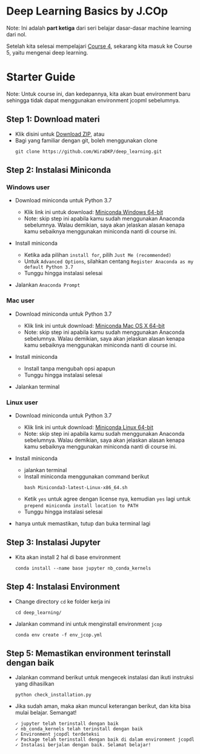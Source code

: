 # Deep Learning Basics by J.COp
Note: Ini adalah **part ketiga** dari seri belajar dasar-dasar machine learning dari nol.

Setelah kita selesai mempelajari [Course 4](https://www.github.com/wiradkp/unstructured_data), sekarang kita masuk ke Course 5, yaitu mengenai deep learning.

# Starter Guide
Note: Untuk course ini, dan kedepannya, kita akan buat environment baru sehingga tidak dapat menggunakan environment jcopml sebelumnya.

## Step 1: Download materi
- Klik disini untuk [Download ZIP](https://codeload.github.com/WiraDKP/deep_learning/zip/master), atau
- Bagi yang familiar dengan git, boleh menggunakan clone
    ```
    git clone https://github.com/WiraDKP/deep_learning.git
    ```

## Step 2: Instalasi Miniconda
### **Windows user**
- Download miniconda untuk Python 3.7
    - Klik link ini untuk download: [Miniconda Windows 64-bit](https://repo.anaconda.com/miniconda/Miniconda3-latest-Windows-x86_64.exe)
    - Note: skip step ini apabila kamu sudah menggunakan Anaconda sebelumnya. Walau demikian, saya akan jelaskan alasan kenapa kamu sebaiknya menggunakan miniconda nanti di course ini.

- Install miniconda
    - Ketika ada pilihan `install for`, pilih `Just Me (recommended)`
    - Untuk `Advanced Options`, silahkan centang `Register Anaconda as my default Python 3.7`
    - Tunggu hingga instalasi selesai

- Jalankan `Anaconda Prompt`

### **Mac user**
- Download miniconda untuk Python 3.7
    - Klik link ini untuk download: [Miniconda Mac OS X 64-bit](https://repo.anaconda.com/miniconda/Miniconda3-latest-MacOSX-x86_64.pkg)
    - Note: skip step ini apabila kamu sudah menggunakan Anaconda sebelumnya. Walau demikian, saya akan jelaskan alasan kenapa kamu sebaiknya menggunakan miniconda nanti di course ini.

- Install miniconda
    - Install tanpa mengubah opsi apapun
    - Tunggu hingga instalasi selesai

- Jalankan terminal

### **Linux user**
- Download miniconda untuk Python 3.7
    - Klik link ini untuk download: [Miniconda Linux 64-bit](https://repo.anaconda.com/miniconda/Miniconda3-latest-Linux-x86_64.sh)
    - Note: skip step ini apabila kamu sudah menggunakan Anaconda sebelumnya. Walau demikian, saya akan jelaskan alasan kenapa kamu sebaiknya menggunakan miniconda nanti di course ini.
    
- Install miniconda
    - jalankan terminal
    - Install miniconda menggunakan command berikut
        ```
        bash Miniconda3-latest-Linux-x86_64.sh
        ```
    - Ketik `yes` untuk agree dengan license nya, kemudian `yes` lagi untuk `prepend miniconda install location to PATH`
    - Tunggu hingga instalasi selesai
    
- hanya untuk memastikan, tutup dan buka terminal lagi

## Step 3: Instalasi Jupyter 
- Kita akan install 2 hal di base environment
    ```
    conda install --name base jupyter nb_conda_kernels
    ```

## Step 4: Instalasi Environment
- Change directory `cd` ke folder kerja ini
    ```
    cd deep_learning/
    ```
- Jalankan command ini untuk menginstall environment `jcop`
    ```
    conda env create -f env_jcop.yml
    ```

## Step 5: Memastikan environment terinstall dengan baik
- Jalankan command berikut untuk mengecek instalasi dan ikuti instruksi yang dihasilkan
    ```
    python check_installation.py
    ```
- Jika sudah aman, maka akan muncul keterangan berikut, dan kita bisa mulai belajar. Semangat!
    ```
    ✓ jupyter telah terinstall dengan baik
    ✓ nb_conda_kernels telah terinstall dengan baik
    ✓ Environment jcopdl terdeteksi
    ✓ Package telah terinstall dengan baik di dalam environment jcopdl
    ✓ Instalasi berjalan dengan baik. Selamat belajar!
    ```